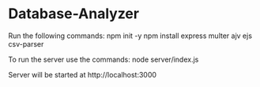# Database-Analyzer
Run the following commands:
npm init -y
npm install express multer ajv ejs csv-parser

To run the server use the commands:
node server/index.js

Server will be started at http://localhost:3000